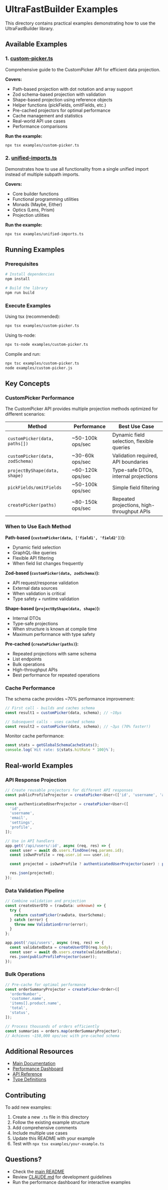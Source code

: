 # UltraFastBuilder Examples

This directory contains practical examples demonstrating how to use the UltraFastBuilder library.

## Available Examples

### 1. [custom-picker.ts](./custom-picker.ts)

Comprehensive guide to the CustomPicker API for efficient data projection.

**Covers:**

- Path-based projection with dot notation and array support
- Zod schema-based projection with validation
- Shape-based projection using reference objects
- Helper functions (pickFields, omitFields, etc.)
- Pre-cached projectors for optimal performance
- Cache management and statistics
- Real-world API use cases
- Performance comparisons

**Run the example:**

```bash
npx tsx examples/custom-picker.ts
```

### 2. [unified-imports.ts](./unified-imports.ts)

Demonstrates how to use all functionality from a single unified import instead of multiple subpath imports.

**Covers:**

- Core builder functions
- Functional programming utilities
- Monads (Maybe, Either)
- Optics (Lens, Prism)
- Projection utilities

**Run the example:**

```bash
npx tsx examples/unified-imports.ts
```

## Running Examples

### Prerequisites

```bash
# Install dependencies
npm install

# Build the library
npm run build
```

### Execute Examples

Using tsx (recommended):

```bash
npx tsx examples/custom-picker.ts
```

Using ts-node:

```bash
npx ts-node examples/custom-picker.ts
```

Compile and run:

```bash
npx tsc examples/custom-picker.ts
node examples/custom-picker.js
```

## Key Concepts

### CustomPicker Performance

The CustomPicker API provides multiple projection methods optimized for different scenarios:

| Method                          | Performance      | Best Use Case                              |
| ------------------------------- | ---------------- | ------------------------------------------ |
| `customPicker(data, paths[])`   | ~50-100k ops/sec | Dynamic field selection, flexible queries  |
| `customPicker(data, zodSchema)` | ~30-60k ops/sec  | Validation required, API boundaries        |
| `projectByShape(data, shape)`   | ~60-120k ops/sec | Type-safe DTOs, internal projections       |
| `pickFields/omitFields`         | ~50-100k ops/sec | Simple field filtering                     |
| `createPicker(paths)`           | ~80-150k ops/sec | Repeated projections, high-throughput APIs |

### When to Use Each Method

**Path-based (`customPicker(data, ['field1', 'field2'])`):**

- Dynamic field selection
- GraphQL-like queries
- Flexible API filtering
- When field list changes frequently

**Zod-based (`customPicker(data, zodSchema)`):**

- API request/response validation
- External data sources
- When validation is critical
- Type safety + runtime validation

**Shape-based (`projectByShape(data, shape)`):**

- Internal DTOs
- Type-safe projections
- When structure is known at compile time
- Maximum performance with type safety

**Pre-cached (`createPicker(paths)`):**

- Repeated projections with same schema
- List endpoints
- Bulk operations
- High-throughput APIs
- Best performance for repeated operations

### Cache Performance

The schema cache provides ~70% performance improvement:

```typescript
// First call - builds and caches schema
const result1 = customPicker(data, schema); // ~10μs

// Subsequent calls - uses cached schema
const result2 = customPicker(data, schema); // ~3μs (70% faster!)
```

Monitor cache performance:

```typescript
const stats = getGlobalSchemaCacheStats();
console.log(`Hit rate: ${stats.hitRate * 100}%`);
```

## Real-world Examples

### API Response Projection

```typescript
// Create reusable projectors for different API responses
const publicProfileProjector = createPicker<User>(['id', 'username', 'avatar']);

const authenticatedUserProjector = createPicker<User>([
  'id',
  'username',
  'email',
  'settings',
  'profile',
]);

// Use in API handlers
app.get('/api/users/:id', async (req, res) => {
  const user = await db.users.findOne(req.params.id);
  const isOwnProfile = req.user.id === user.id;

  const projected = isOwnProfile ? authenticatedUserProjector(user) : publicProfileProjector(user);

  res.json(projected);
});
```

### Data Validation Pipeline

```typescript
// Combine validation and projection
const createUserDTO = (rawData: unknown) => {
  try {
    return customPicker(rawData, UserSchema);
  } catch (error) {
    throw new ValidationError(error);
  }
};

app.post('/api/users', async (req, res) => {
  const validatedData = createUserDTO(req.body);
  const user = await db.users.create(validatedData);
  res.json(publicProfileProjector(user));
});
```

### Bulk Operations

```typescript
// Pre-cache for optimal performance
const orderSummaryProjector = createPicker<Order>([
  'orderNumber',
  'customer.name',
  'items[].product.name',
  'total',
  'status',
]);

// Process thousands of orders efficiently
const summaries = orders.map(orderSummaryProjector);
// Achieves ~150,000 ops/sec with pre-cached schema
```

## Additional Resources

- [Main Documentation](../../../README.md)
- [Performance Dashboard](../../clinic-tests/customPicker_dashboard.html)
- [API Reference](../src/projection/custom-picker.ts)
- [Type Definitions](../src/types.ts)

## Contributing

To add new examples:

1. Create a new `.ts` file in this directory
2. Follow the existing example structure
3. Add comprehensive comments
4. Include multiple use cases
5. Update this README with your example
6. Test with `npx tsx examples/your-example.ts`

## Questions?

- Check the [main README](../../../README.md)
- Review [CLAUDE.md](../../../CLAUDE.md) for development guidelines
- Run the performance dashboard for interactive examples
